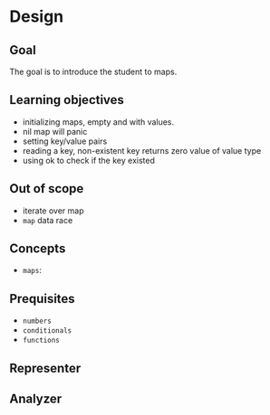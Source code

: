 # Design

## Goal

The goal is to introduce the student to maps.

## Learning objectives

- initializing maps, empty and with values.
- nil map will panic
- setting key/value pairs
- reading a key, non-existent key returns zero value of value type
- using ok to check if the key existed

## Out of scope

- iterate over map
- `map` data race

## Concepts

- `maps`:

## Prequisites

- `numbers`
- `conditionals`
- `functions`

## Representer

## Analyzer
